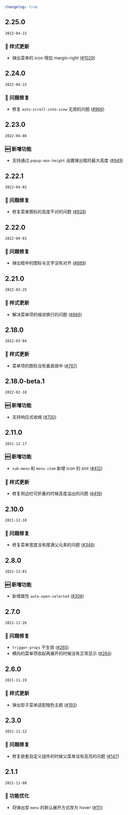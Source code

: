 ```yaml
changelog: true
```

## 2.25.0

`2022-04-22`

### 💅 样式更新

- 弹出菜单的 icon 增加 margin-right ([#1029](https://github.com/arco-design/arco-design-vue/pull/1029))


## 2.24.0

`2022-04-15`

### 🐛 问题修复

- 修复 `auto-scroll-into-view` 无效的问题 ([#966](https://github.com/arco-design/arco-design-vue/pull/966))


## 2.23.0

`2022-04-08`

### 🆕 新增功能

- 支持通过 `popup-max-height` 设置弹出框的最大高度 ([#949](https://github.com/arco-design/arco-design-vue/pull/949))


## 2.22.1

`2022-04-02`

### 🐛 问题修复

- 修复菜单图标的高度不对的问题 ([#928](https://github.com/arco-design/arco-design-vue/pull/928))


## 2.22.0

`2022-04-01`

### 🐛 问题修复

- 弹出框中的图标与文字没有对齐 ([#889](https://github.com/arco-design/arco-design-vue/pull/889))


## 2.21.0

`2022-03-25`

### 💅 样式更新

- 解决菜单项的缩进换行的问题 ([#866](https://github.com/arco-design/arco-design-vue/pull/866))


## 2.18.0

`2022-03-04`

### 💅 样式更新

- 菜单项的图标没有垂直居中 ([#767](https://github.com/arco-design/arco-design-vue/pull/767))


## 2.18.0-beta.1

`2022-02-18`

### 🆕 新增功能

- 支持响应式收缩 ([#700](https://github.com/arco-design/arco-design-vue/pull/700))


## 2.11.0

`2021-12-17`

### 🆕 新增功能

- `sub-menu` 和 `menu-item` 新增 icon 的 slot ([#412](https://github.com/arco-design/arco-design-vue/pull/412))

### 💅 样式更新

- 修复侧边栏可折叠的时候高度溢出的问题 ([#416](https://github.com/arco-design/arco-design-vue/pull/416))


## 2.10.0

`2021-12-10`

### 🐛 问题修复

- 修复菜单宽度没有撑满父元素的问题 ([#346](https://github.com/arco-design/arco-design-vue/pull/346))


## 2.8.0

`2021-12-01`

### 🆕 新增功能

- 新增属性  `auto-open-selected` ([#306](https://github.com/arco-design/arco-design-vue/pull/306))


## 2.7.0

`2021-11-26`

### 🐛 问题修复

- `trigger-props` 不生效 ([#265](https://github.com/arco-design/arco-design-vue/pull/265))
- 横向的菜单项收起再展开的时候没有正常显示 ([#264](https://github.com/arco-design/arco-design-vue/pull/264))


## 2.6.0

`2021-11-19`

### 💅 样式更新

- 弹出型子菜单适配暗色主题 ([#193](https://github.com/arco-design/arco-design-vue/pull/193))


## 2.3.0

`2021-11-12`

### 🐛 问题修复

- 修复嵌套自定义组件的时候父菜单没有高亮的问题 ([#147](https://github.com/arco-design/arco-design-vue/pull/147))


## 2.1.1

`2021-11-08`

### 💎 功能优化

- 将弹出型 `menu` 的默认展开方式改为 hover ([#111](https://github.com/arco-design/arco-design-vue/pull/111))

